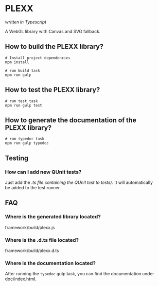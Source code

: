 # PLEXX
*written in Typescript*

A WebGL library with Canvas and SVG fallback.

## How to build the PLEXX library?

``` batchfile
# Install project dependencies
npm install

# run build task
npm run gulp
```

## How to test the PLEXX library?

``` batchfile
# run test task
npm run gulp test
```

## How to generate the documentation of the PLEXX library?

``` batchfile
# run typedoc task
npm run gulp typedoc
```
## Testing

### How can I add new QUnit tests?

Just add the *.ts file containing the QUnit test to tests/*.
It will automatically be added to the test runner.

## FAQ

### Where is the generated library located?

framework/build/plexx.js

### Where is the .d.ts file located?

framework/build/plexx.d.ts

### Where is the documentation located?

After running the `typedoc` gulp task, you can find the documentation under doc/index.html.


